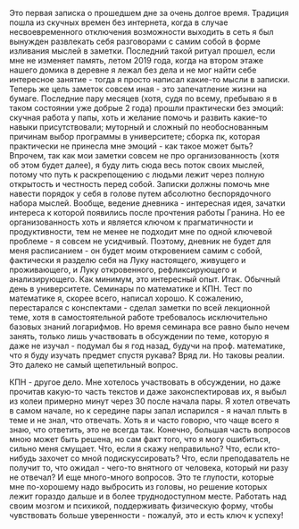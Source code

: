 Это первая записка о прошедшем дне за очень долгое время. Традиция пошла из скучных времен без интернета, когда в случае несвоевременного отключения возможности выходить в сеть я был вынужден развлекать себя разговорами с самим собой в форме изливания мыслей в заметки. Последний такой ритуал прошел, если мне не изменяет память, летом 2019 года, когда на втором этаже нашего домика в деревне я лежал без дела и не мог найти себе интересное занятие - тогда я просто написал какие-то мысли в записки. Теперь же цель заметок совсем иная - это запечатление жизни на бумаге. Последние пару месяцев (хотя, судя по всему, пребываю я в таком состоянии уже добрые 2 года) прошли практически без эмоций: скучная работа у папы, хоть и желание помочь и развить какие-то навыки присутствовали; муторный и сложный по необоснованным причинам выбор программы в университете; сборка пк, которая практически не принесла мне эмоций - как такое может быть? Впрочем, так как мои заметки совсем не про организованность (хотя об этом будет далее), я буду лить сюда весь поток своих мыслей, потому что путь к раскрепощению с людьми лежит через полную открытость и честность перед собой. Записки должны помочь мне навести порядок у себя в голове путем абсолютно беспорядочного набора мыслей. Вообще, ведение дневника - интересная идея, зачатки интереса к которой появились после прочтения работы Гранина. Но ее организованность хоть и является ключом к прагматичности и продуктивности, тем не менее не подходит мне по одной ключевой проблеме - я совсем не усидчивый. Поэтому, дневник не будет для меня расписанием - он будет моим откровением самим с собой, фактически я разделю себя на Луку настоящего, живущего и проживающего, и Луку откровенного, рефликсирующего и анализирующего. Как минимум, это интересный опыт.
Итак.
Обычный день в университете. Семинары по математике и КПН. 
Тест по математике я, скорее всего, написал хорошо. К сожалению, перестарался с конспектами - сделал заметки по всей лекционной теме, хотя в самостоятельной работе требовалось исключительно базовых знаний логарифмов. Но время семинара все равно было нечем занять, только лишь участвовать в обсуждении по теме, которую я даже не изучал - подумал бы я год назад, будучи на проф. математике, что я буду изучать предмет спустя рукава? Вряд ли. Но таковы реалии. Это далеко не самый щепетильный вопрос.

КПН - другое дело. Мне хотелось участвовать в обсуждении, но даже прочитав какую-то часть текстов и даже законспектировав их, я выбыл из колеи примерно минут через 30 после начала пары. Я хотел отвечать в самом начале, но к середине пары запал испарился - я начал плыть в теме и не знал, что отвечать. Хоть я и часто говорю, что чаще всего я знаю, что ответить, это не всегда так. Конечно, большая часть вопросов мною может быть решена, но сам факт того, что я могу ошибиться, сильно меня смущает. Что, если я скажу неправильно? Что, если кто-нибудь захочет со мной подискуссировать? Что, если преподаватель не получит то, что ожидал - чего-то внятного от человека, который ни разу не отвечал? И еще много-много вопросов. Это те глупости, которые мне по-хорошему надо выбросить из головы, но решение которых лежит гораздо дальше и в более труднодоступном месте. Работать над своим мозгом и психикой, поддерживать физическую форму, чтобы чувствовать больше уверенности - пожалуй, это и есть ключ к успеху! 
